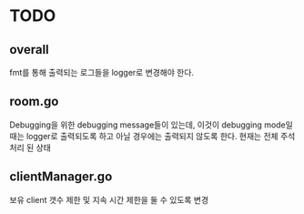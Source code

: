 # TODO

## overall

fmt를 통해 출력되는 로그들을 logger로 변경해야 한다.

## room.go

Debugging을 위한 debugging message들이 있는데, 이것이 debugging mode일 때는 logger로 출력되도록 하고 아닐 경우에는 출력되지 않도록 한다. 현재는 전체 주석처리 된 상태

## clientManager.go

보유 client 갯수 제한 및 지속 시간 제한을 둘 수 있도록 변경
